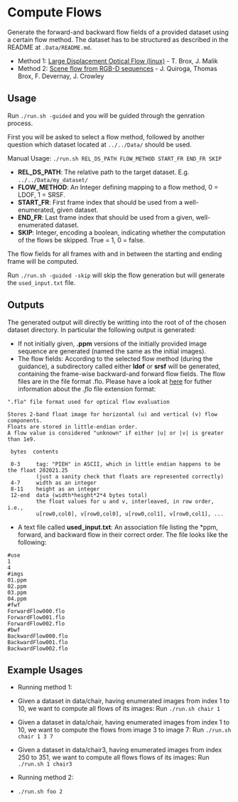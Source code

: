 # Compute Flows

Generate the forward-and backward flow fields of a provided dataset using a certain flow method. 
The dataset has to be structured as described in the README at `.Data/README.md`.

+ Method 1: [Large Displacement Optical Flow (linux)](http://lmb.informatik.uni-freiburg.de/resources/binaries/pami2010Linux64.zip) - T. Brox, J. Malik
+ Method 2: [Scene flow from RGB-D sequences](https://drive.google.com/file/d/0B7IdP8eYshy8bUhUVmd0UTVZTXM/view) - J. Quiroga, Thomas Brox, F. Devernay, J. Crowley

## Usage

Run `./run.sh -guided` and you will be guided through the genration process.

First you will be asked to select a flow method, followed by another question which dataset located at `../../Data/` should be used.

Manual Usage: `./run.sh REL_DS_PATH FLOW_METHOD START_FR END_FR SKIP`

+ **REL_DS_PATH**: The relative path to the target dataset. E.g. `../../Data/my_dataset/`
+ **FLOW_METHOD**: An Integer defining mapping to a flow method, 0 = LDOF, 1 = SRSF.
+ **START_FR**: First frame index that should be used from a well-enumerated, given dataset.
+ **END_FR**: Last frame index that should be used from a given, well-enumerated dataset.
+ **SKIP**: Integer, encoding a boolean, indicating whether the computation of the flows be skipped. True = 1, 0 = false.

The flow fields for all frames with and in between the starting and ending frame will be computed.

Run `./run.sh -guided -skip` will skip the flow generation but will generate the `used_input.txt` file.

## Outputs

The generated output will directly be writting into the root of of the chosen dataset directory.
In particular the following output is generated:

+ If not initially given, **.ppm** versions of the initially provided image sequence are generated (named the same as the initial images).
+ The flow fields: According to the selected flow method (during the guidance), a subdirectory called either **ldof** or **srsf** will be generated, containing the frame-wise backward-and forward flow fields. The flow files are in the file format .flo. Please have a look at [here](http://vision.middlebury.edu/flow/code/flow-code/README.txt) for futher information about the _.flo_ file extension format:

```
".flo" file format used for optical flow evaluation

Stores 2-band float image for horizontal (u) and vertical (v) flow components.
Floats are stored in little-endian order.
A flow value is considered "unknown" if either |u| or |v| is greater than 1e9.

 bytes  contents

 0-3     tag: "PIEH" in ASCII, which in little endian happens to be the float 202021.25
         (just a sanity check that floats are represented correctly)
 4-7     width as an integer
 8-11    height as an integer
 12-end  data (width*height*2*4 bytes total)
         the float values for u and v, interleaved, in row order, i.e.,
         u[row0,col0], v[row0,col0], u[row0,col1], v[row0,col1], ...
```

+ A text file called **used_input.txt**: An association file listing the *ppm, forward, and backward flow in their correct order. The file looks like the following:

```
#use
1
4
#imgs
01.ppm
02.ppm
03.ppm
04.ppm
#fwf
ForwardFlow000.flo
ForwardFlow001.flo
ForwardFlow002.flo
#bwf
BackwardFlow000.flo
BackwardFlow001.flo
BackwardFlow002.flo
```

## Example Usages

+ Running method 1:

 + Given a dataset in data/chair, having enumerated images from index 1 to 10, we want to compute all flows of its images:
Run `./run.sh chair 1`

 + Given a dataset in data/chair, having enumerated images from index 1 to 10, we want to compute the flows from image 3 to image 7:
Run `./run.sh chair 1 3 7`

 + Given a dataset in data/chair3, having enumerated images from index 250 to 351, we want to compute all flows flows of its images:
Run `./run.sh 1 chair3`

+ Running method 2:
 + `./run.sh foo 2`
